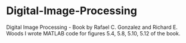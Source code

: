 # Digital-Image-Processing
Digital Image Processing - Book by Rafael C. Gonzalez and Richard E. Woods
I wrote MATLAB code for figures 5.4, 5.8, 5.10, 5.12 of the book.
